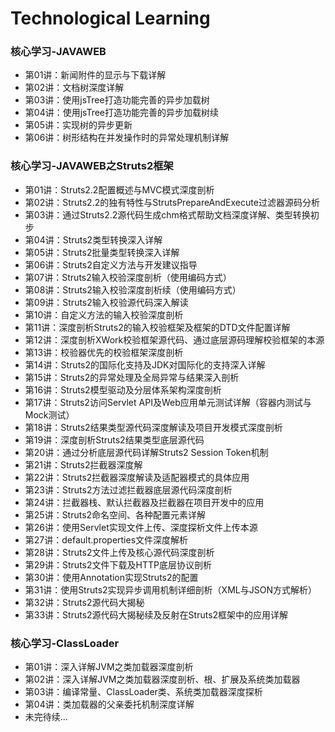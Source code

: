 # Technological Learning
### 核心学习-JAVAWEB
- 第01讲：新闻附件的显示与下载详解
- 第02讲：文档树深度详解
- 第03讲：使用jsTree打造功能完善的异步加载树
- 第04讲：使用jsTree打造功能完善的异步加载树续
- 第05讲：实现树的异步更新
- 第06讲：树形结构在并发操作时的异常处理机制详解
### 核心学习-JAVAWEB之Struts2框架
- 第01讲：Struts2.2配置概述与MVC模式深度剖析
- 第02讲：Struts2.2的独有特性与StrutsPrepareAndExecute过滤器源码分析
- 第03讲：通过Struts2.2源代码生成chm格式帮助文档深度详解、类型转换初步
- 第04讲：Struts2类型转换深入详解
- 第05讲：Struts2批量类型转换深入详解
- 第06讲：Struts2自定义方法与开发建议指导
- 第07讲：Struts2输入校验深度剖析（使用编码方式）
- 第08讲：Struts2输入校验深度剖析续（使用编码方式）
- 第09讲：Struts2输入校验源代码深入解读
- 第10讲：自定义方法的输入校验深度剖析
- 第11讲：深度剖析Struts2的输入校验框架及框架的DTD文件配置详解
- 第12讲：深度剖析XWork校验框架源代码、通过底层源码理解校验框架的本源
- 第13讲：校验器优先的校验框架深度剖析
- 第14讲：Struts2的国际化支持及JDK对国际化的支持深入详解
- 第15讲：Struts2的异常处理及全局异常与结果深入剖析
- 第16讲：Struts2模型驱动及分层体系架构深度剖析
- 第17讲：Struts2访问Servlet API及Web应用单元测试详解（容器内测试与Mock测试）
- 第18讲：Struts2结果类型源代码深度解读及项目开发模式深度剖析
- 第19讲：深度剖析Struts2结果类型底层源代码
- 第20讲：通过分析底层源代码详解Struts2 Session Token机制
- 第21讲：Struts2拦截器深度解
- 第22讲：Struts2拦截器深度解读及适配器模式的具体应用
- 第23讲：Struts2方法过滤拦截器底层源代码深度剖析
- 第24讲：拦截器栈、默认拦截器及拦截器在项目开发中的应用
- 第25讲：Struts2命名空间、各种配置元素详解
- 第26讲：使用Servlet实现文件上传、深度探析文件上传本源
- 第27讲：default.properties文件深度解析
- 第28讲：Struts2文件上传及核心源代码深度剖析
- 第29讲：Struts2文件下载及HTTP底层协议剖析
- 第30讲：使用Annotation实现Struts2的配置
- 第31讲：使用Struts2实现异步调用机制详细剖析（XML与JSON方式解析）
- 第32讲：Struts2源代码大揭秘     
- 第33讲：Struts2源代码大揭秘续及反射在Struts2框架中的应用详解
### 核心学习-ClassLoader
- 第01讲：深入详解JVM之类加载器深度剖析
- 第02讲：深入详解JVM之类加载器深度剖析、根、扩展及系统类加载器
- 第03讲：编译常量、ClassLoader类、系统类加载器深度探析
- 第04讲：类加载器的父亲委托机制深度详解
- 未完待续...
